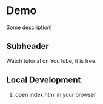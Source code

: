 # Demo 

Some description!

## Subheader

Watch tutorial on YouTube, it is free.

## Local Development

1. open index.html in your browser